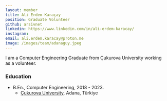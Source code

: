 ```yaml
---
layout: member
title: Ali Erdem Karaçay
position: Graduate Volunteer
github: arsivnet
linkedin: https://www.linkedin.com/in/ali-erdem-karacay/
instagram: 
email: ali.erdem.karacay@proton.me
image: /images/team/adanaguy.jpeg
---
```


I am a Computer Engineering Graduate from Çukurova University working as a volunteer.

### Education

- B.En., Computer Engineering, 2018 - 2023.
  - [Çukurova University](https://bmb.cu.edu.tr/), Adana, Türkiye
